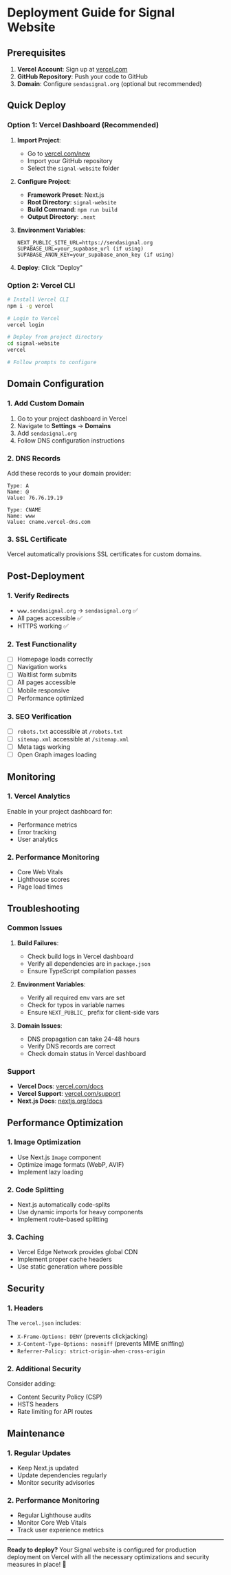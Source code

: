 # Deployment Guide for Signal Website

## Prerequisites

1. **Vercel Account**: Sign up at [vercel.com](https://vercel.com)
2. **GitHub Repository**: Push your code to GitHub
3. **Domain**: Configure `sendasignal.org` (optional but recommended)

## Quick Deploy

### Option 1: Vercel Dashboard (Recommended)

1. **Import Project**:
   - Go to [vercel.com/new](https://vercel.com/new)
   - Import your GitHub repository
   - Select the `signal-website` folder

2. **Configure Project**:
   - **Framework Preset**: Next.js
   - **Root Directory**: `signal-website`
   - **Build Command**: `npm run build`
   - **Output Directory**: `.next`

3. **Environment Variables**:
   ```
   NEXT_PUBLIC_SITE_URL=https://sendasignal.org
   SUPABASE_URL=your_supabase_url (if using)
   SUPABASE_ANON_KEY=your_supabase_anon_key (if using)
   ```

4. **Deploy**: Click "Deploy"

### Option 2: Vercel CLI

```bash
# Install Vercel CLI
npm i -g vercel

# Login to Vercel
vercel login

# Deploy from project directory
cd signal-website
vercel

# Follow prompts to configure
```

## Domain Configuration

### 1. Add Custom Domain

1. Go to your project dashboard in Vercel
2. Navigate to **Settings** → **Domains**
3. Add `sendasignal.org`
4. Follow DNS configuration instructions

### 2. DNS Records

Add these records to your domain provider:

```
Type: A
Name: @
Value: 76.76.19.19

Type: CNAME
Name: www
Value: cname.vercel-dns.com
```

### 3. SSL Certificate

Vercel automatically provisions SSL certificates for custom domains.

## Post-Deployment

### 1. Verify Redirects

- `www.sendasignal.org` → `sendasignal.org` ✅
- All pages accessible ✅
- HTTPS working ✅

### 2. Test Functionality

- [ ] Homepage loads correctly
- [ ] Navigation works
- [ ] Waitlist form submits
- [ ] All pages accessible
- [ ] Mobile responsive
- [ ] Performance optimized

### 3. SEO Verification

- [ ] `robots.txt` accessible at `/robots.txt`
- [ ] `sitemap.xml` accessible at `/sitemap.xml`
- [ ] Meta tags working
- [ ] Open Graph images loading

## Monitoring

### 1. Vercel Analytics

Enable in your project dashboard for:
- Performance metrics
- Error tracking
- User analytics

### 2. Performance Monitoring

- Core Web Vitals
- Lighthouse scores
- Page load times

## Troubleshooting

### Common Issues

1. **Build Failures**:
   - Check build logs in Vercel dashboard
   - Verify all dependencies are in `package.json`
   - Ensure TypeScript compilation passes

2. **Environment Variables**:
   - Verify all required env vars are set
   - Check for typos in variable names
   - Ensure `NEXT_PUBLIC_` prefix for client-side vars

3. **Domain Issues**:
   - DNS propagation can take 24-48 hours
   - Verify DNS records are correct
   - Check domain status in Vercel dashboard

### Support

- **Vercel Docs**: [vercel.com/docs](https://vercel.com/docs)
- **Vercel Support**: [vercel.com/support](https://vercel.com/support)
- **Next.js Docs**: [nextjs.org/docs](https://nextjs.org/docs)

## Performance Optimization

### 1. Image Optimization

- Use Next.js `Image` component
- Optimize image formats (WebP, AVIF)
- Implement lazy loading

### 2. Code Splitting

- Next.js automatically code-splits
- Use dynamic imports for heavy components
- Implement route-based splitting

### 3. Caching

- Vercel Edge Network provides global CDN
- Implement proper cache headers
- Use static generation where possible

## Security

### 1. Headers

The `vercel.json` includes:
- `X-Frame-Options: DENY` (prevents clickjacking)
- `X-Content-Type-Options: nosniff` (prevents MIME sniffing)
- `Referrer-Policy: strict-origin-when-cross-origin`

### 2. Additional Security

Consider adding:
- Content Security Policy (CSP)
- HSTS headers
- Rate limiting for API routes

## Maintenance

### 1. Regular Updates

- Keep Next.js updated
- Update dependencies regularly
- Monitor security advisories

### 2. Performance Monitoring

- Regular Lighthouse audits
- Monitor Core Web Vitals
- Track user experience metrics

---

**Ready to deploy?** Your Signal website is configured for production deployment on Vercel with all the necessary optimizations and security measures in place! 🚀
